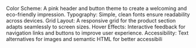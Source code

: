 Color Scheme: A pink header and button theme to create a welcoming and eco-friendly impression.
Typography: Simple, clean fonts ensure readability across devices.
Grid Layout: A responsive grid for the product section adapts seamlessly to screen sizes.
Hover Effects: Interactive feedback for navigation links and buttons to improve user experience.
Accessibility: Text alternatives for images and semantic HTML for better accessibili